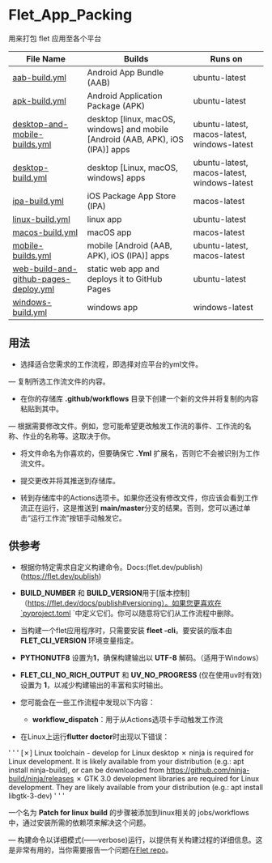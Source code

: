 # Flet_App_Packing
用来打包 flet 应用至各个平台


| File Name                                                    | Builds                                                       | Runs on                                     |
| ------------------------------------------------------------ | ------------------------------------------------------------ | ------------------------------------------- |
| [aab-build.yml](.github/workflows/aab-build.yml)             | Android App Bundle (AAB)                                     | ubuntu-latest                               |
| [apk-build.yml](.github/workflows/apk-build.yml)             | Android Application Package (APK)                            | ubuntu-latest                               |
| [desktop-and-mobile-builds.yml](.github/workflows/desktop-and-mobile-builds.yml) | desktop [linux, macOS, windows] and mobile [Android (AAB, APK), iOS (IPA)] apps | ubuntu-latest, macos-latest, windows-latest |
| [desktop-build.yml](.github/workflows/desktop-builds.yml)    | desktop [Linux, macOS, windows] apps                         | ubuntu-latest, macos-latest, windows-latest |
| [ipa-build.yml](.github/workflows/ipa-build.yml)             | iOS Package App Store (IPA)                                  | macos-latest                                |
| [linux-build.yml](.github/workflows/linux-build.yml)         | linux app                                                    | ubuntu-latest                               |
| [macos-build.yml](.github/workflows/macos-build.yml)         | macOS app                                                    | macos-latest                                |
| [mobile-builds.yml](.github/workflows/mobile-builds.yml)     | mobile [Android (AAB, APK), iOS (IPA)] apps                  | ubuntu-latest, macos-latest                 |
| [web-build-and-github-pages-deploy.yml](.github/workflows/web-build-and-github-pages-deploy.yml) | static web app and deploys it to GitHub Pages                | ubuntu-latest                               |
| [windows-build.yml](.github/workflows/windows-build.yml)     | windows app                                                  | windows-latest                              |

## 用法

- 选择适合您需求的工作流程，即选择对应平台的yml文件。

— 复制所选工作流文件的内容。

- 在你的存储库 **.github/workflows** 目录下创建一个新的文件并将复制的内容粘贴到其中。

— 根据需要修改文件。例如，您可能希望更改触发工作流的事件、工作流的名称、作业的名称等。这取决于你。

- 将文件命名为你喜欢的，但要确保它 **.Yml** 扩展名，否则它不会被识别为工作流文件。

- 提交更改并将其推送到存储库。

- 转到存储库中的Actions选项卡。如果你还没有修改文件，你应该会看到工作流正在运行，这是推送到 **main/master**分支的结果。否则，您可以通过单击“运行工作流”按钮手动触发它。

## 供参考

- 根据你特定需求自定义构建命令。Docs:(flet.dev/publish)(https://flet.dev/publish)

- **BUILD_NUMBER** 和 **BUILD_VERSION**用于[版本控制]（https://flet.dev/docs/publish#versioning）。如果您更喜欢在`pyproject.toml `中定义它们。你可以随意将它们从工作流程中删除。

- 当构建一个flet应用程序时，只需要安装 **fleet -cli**。要安装的版本由 **FLET_CLI_VERSION** 环境变量指定。

- **PYTHONUTF8** 设置为**1**，确保构建输出以 **UTF-8** 解码。（适用于Windows）

- **FLET_CLI_NO_RICH_OUTPUT** 和 **UV_NO_PROGRESS** (仅在使用uv时有效)设置为 **1**，以减少构建输出的丰富和实时输出。
  
- 您可能会在一些工作流程中发现以下内容：

   - **workflow_dispatch**：用于从Actions选项卡手动触发工作流
     
- 在Linux上运行**flutter doctor**时出现以下错误：

' ' '
[✗] Linux toolchain - develop for Linux desktop
    ✗ ninja is required for Linux development.
      It is likely available from your distribution (e.g.: apt install ninja-build), 
      or can be downloaded from https://github.com/ninja-build/ninja/releases
    ✗ GTK 3.0 development libraries are required for Linux development.
      They are likely available from your distribution (e.g.: apt install libgtk-3-dev)
' ' '

一个名为 **Patch for linux build** 的步骤被添加到linux相关的 jobs/workflows 中，通过安装所需的依赖项来解决这个问题。

— 构建命令以详细模式(——verbose)运行，以提供有关构建过程的详细信息。这是非常有用的，当你需要报告一个问题在[Flet repo](https://github.com/flet-dev/flet)。

